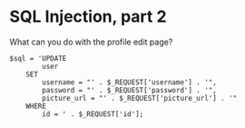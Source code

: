 
# SQL Injection, part 2

What can you do with the profile edit page?

	$sql = 'UPDATE
			user
		SET
			username = "' . $_REQUEST['username'] . '",
			password = "' . $_REQUEST['password'] . '",
			picture_url = "' . $_REQUEST['picture_url'] . '"
		WHERE
			id = ' . $_REQUEST['id'];
